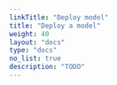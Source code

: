 ```yaml
---
linkTitle: "Deploy model"
title: "Deploy a model"
weight: 40
layout: "docs"
type: "docs"
no_list: true
description: "TODO"
---
```

